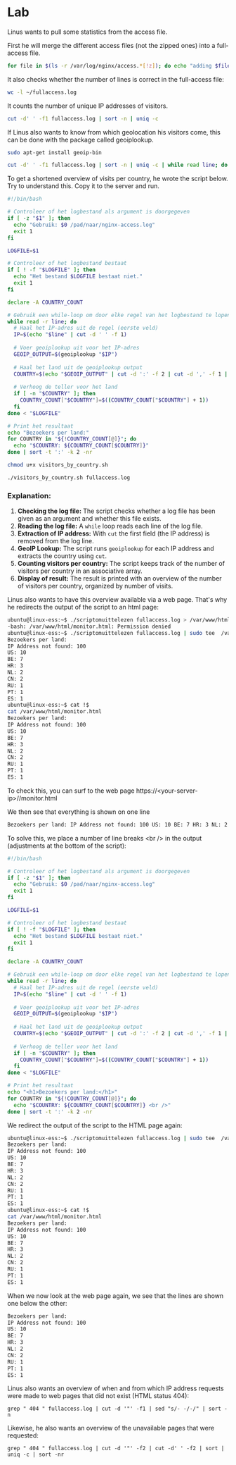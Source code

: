 # Lab <!-- {docsify-ignore} -->

Linus wants to pull some statistics from the access file.

First he will merge the different access files (not the zipped ones) into a full-access file.

```bash
for file in $(ls -r /var/log/nginx/access.*[!z]); do echo "adding $file ($(wc -l $file | cut -d' ' -f1))"; cat $file >> ~/fullaccess.log; done
```



It also checks whether the number of lines is correct in the full-access file:

```bash
wc -l ~/fullaccess.log
```



It counts the number of unique IP addresses of visitors.

```bash
cut -d' ' -f1 fullaccess.log | sort -n | uniq -c
```



If Linus also wants to know from which geolocation his visitors come, this can be done with the package called geoiplookup.

```bash
sudo apt-get install geoip-bin
```



```bash
cut -d' ' -f1 fullaccess.log | sort -n | uniq -c | while read line; do IP=$(echo $line | cut -d' ' -f2); COUNT=$(echo $line | cut -d' ' -f1);echo "$IP --- $COUNT --- $(geoiplookup $IP)"; done
```



To get a shortened overview of visits per country, he wrote the script below. Try to understand this. Copy it to the server and run.

```bash
#!/bin/bash

# Controleer of het logbestand als argument is doorgegeven
if [ -z "$1" ]; then
  echo "Gebruik: $0 /pad/naar/nginx-access.log"
  exit 1
fi

LOGFILE=$1

# Controleer of het logbestand bestaat
if [ ! -f "$LOGFILE" ]; then
  echo "Het bestand $LOGFILE bestaat niet."
  exit 1
fi

declare -A COUNTRY_COUNT

# Gebruik een while-loop om door elke regel van het logbestand te lopen
while read -r line; do
  # Haal het IP-adres uit de regel (eerste veld)
  IP=$(echo "$line" | cut -d ' ' -f 1)
  
  # Voer geoiplookup uit voor het IP-adres
  GEOIP_OUTPUT=$(geoiplookup "$IP")
  
  # Haal het land uit de geoiplookup output
  COUNTRY=$(echo "$GEOIP_OUTPUT" | cut -d ':' -f 2 | cut -d ',' -f 1 | xargs)
  
  # Verhoog de teller voor het land
  if [ -n "$COUNTRY" ]; then
    COUNTRY_COUNT["$COUNTRY"]=$((COUNTRY_COUNT["$COUNTRY"] + 1))
  fi
done < "$LOGFILE"

# Print het resultaat
echo "Bezoekers per land:"
for COUNTRY in "${!COUNTRY_COUNT[@]}"; do
  echo "$COUNTRY: ${COUNTRY_COUNT[$COUNTRY]}"
done | sort -t ':' -k 2 -nr

```



```bash
chmod u+x visitors_by_country.sh
```



```bash
./visitors_by_country.sh fullaccess.log
```



### Explanation:

1. **Checking the log file:** The script checks whether a log file has been given as an argument and whether this file exists.
2. **Reading the log file:** A `while` loop reads each line of the log file.
3. **Extraction of IP address:** With `cut` the first field (the IP address) is removed from the log line.
4. **GeoIP Lookup:** The script runs `geoiplookup` for each IP address and extracts the country using `cut`.
5. **Counting visitors per country:** The script keeps track of the number of visitors per country in an associative array.
6. **Display of result:** The result is printed with an overview of the number of visitors per country, organized by number of visits.





Linus also wants to have this overview available via a web page. That's why he redirects the output of the script to an html page:

```bash
ubuntu@linux-ess:~$ ./scriptomuittelezen fullaccess.log > /var/www/html/monitor.html
-bash: /var/www/html/monitor.html: Permission denied
ubuntu@linux-ess:~$ ./scriptomuittelezen fullaccess.log | sudo tee  /var/www/html/monitor.html
Bezoekers per land:
IP Address not found: 100
US: 10
BE: 7
HR: 3
NL: 2
CN: 2
RU: 1
PT: 1
ES: 1
ubuntu@linux-ess:~$ cat !$
cat /var/www/html/monitor.html
Bezoekers per land:
IP Address not found: 100
US: 10
BE: 7
HR: 3
NL: 2
CN: 2
RU: 1
PT: 1
ES: 1
```



To check this, you can surf to the web page https://\<your-server-ip\>//monitor.html

We then see that everything is shown on one line

```html
Bezoekers per land: IP Address not found: 100 US: 10 BE: 7 HR: 3 NL: 2 CN: 2 RU: 1 PT: 1 ES: 1
```



To solve this, we place a number of line breaks \<br /\> in the output (adjustments at the bottom of the script):

```bash
#!/bin/bash

# Controleer of het logbestand als argument is doorgegeven
if [ -z "$1" ]; then
  echo "Gebruik: $0 /pad/naar/nginx-access.log"
  exit 1
fi

LOGFILE=$1

# Controleer of het logbestand bestaat
if [ ! -f "$LOGFILE" ]; then
  echo "Het bestand $LOGFILE bestaat niet."
  exit 1
fi

declare -A COUNTRY_COUNT

# Gebruik een while-loop om door elke regel van het logbestand te lopen
while read -r line; do
  # Haal het IP-adres uit de regel (eerste veld)
  IP=$(echo "$line" | cut -d ' ' -f 1)
  
  # Voer geoiplookup uit voor het IP-adres
  GEOIP_OUTPUT=$(geoiplookup "$IP")
  
  # Haal het land uit de geoiplookup output
  COUNTRY=$(echo "$GEOIP_OUTPUT" | cut -d ':' -f 2 | cut -d ',' -f 1 | xargs)
  
  # Verhoog de teller voor het land
  if [ -n "$COUNTRY" ]; then
    COUNTRY_COUNT["$COUNTRY"]=$((COUNTRY_COUNT["$COUNTRY"] + 1))
  fi
done < "$LOGFILE"

# Print het resultaat
echo "<h1>Bezoekers per land:</h1>"
for COUNTRY in "${!COUNTRY_COUNT[@]}"; do
  echo "$COUNTRY: ${COUNTRY_COUNT[$COUNTRY]} <br />"
done | sort -t ':' -k 2 -nr
```



We redirect the output of the script to the HTML page again:

```bash
ubuntu@linux-ess:~$ ./scriptomuittelezen fullaccess.log | sudo tee  /var/www/html/monitor.html
Bezoekers per land:
IP Address not found: 100
US: 10
BE: 7
HR: 3
NL: 2
CN: 2
RU: 1
PT: 1
ES: 1
ubuntu@linux-ess:~$ cat !$
cat /var/www/html/monitor.html
Bezoekers per land:
IP Address not found: 100
US: 10
BE: 7
HR: 3
NL: 2
CN: 2
RU: 1
PT: 1
ES: 1
```



When we now look at the web page again, we see that the lines are shown one below the other:

```html
Bezoekers per land:
IP Address not found: 100
US: 10
BE: 7
HR: 3
NL: 2
CN: 2
RU: 1
PT: 1
ES: 1
```





Linus also wants an overview of when and from which IP address requests were made to web pages that did not exist (HTML status 404):

```
grep " 404 " fullaccess.log | cut -d '"' -f1 | sed "s/- -/-/" | sort -n
```



Likewise, he also wants an overview of the unavailable pages that were requested:

```
grep " 404 " fullaccess.log | cut -d '"' -f2 | cut -d' ' -f2 | sort | uniq -c | sort -nr
```



